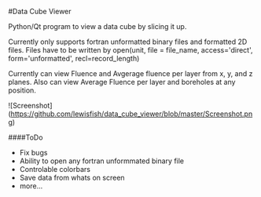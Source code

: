 #Data Cube Viewer 

Python/Qt program to view a data cube by slicing it up. 

Currently only supports fortran unformatted binary files and formatted 2D files.
Files have to be written by
open(unit, file = file_name, access='direct', form='unformatted', recl=record_length)

Currently can view Fluence and Avgerage fluence per layer from x, y, and z planes. Also can view Average Fluence per layer and boreholes at any position.

![Screenshot]
(https://github.com/lewisfish/data_cube_viewer/blob/master/Screenshot.png)

####ToDo

  - Fix bugs
  - Ability to open any fortran unformmated binary file
  - Controlable colorbars
  - Save data from whats on screen
  - more...


